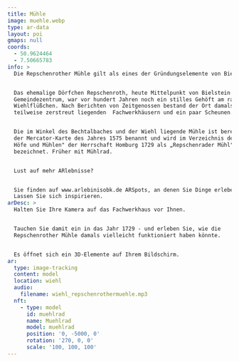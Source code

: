 ```yaml
---
title: Mühle
image: muehle.webp
type: ar-data
layout: poi
gmaps: null
coords:
  - 50.9624464
  - 7.50665783
info: >
  Die Repschenrother Mühle gilt als eines der Gründungselemente von Bielstein.


  Das ehemalige Dörfchen Repschenroth, heute Mittelpunkt von Bielstein und
  Gemeindezentrum, war vor hundert Jahren noch ein stilles Gehöft am rauschenden
  Wiehlflüßchen. Nach Berichten von Zeitgenossen bestand der Ort damals aus
  teilweise zerstreut liegenden  Fachwerkhäusern und ein paar Scheunen.


  Die im Winkel des Bechtalbaches und der Wiehl liegende Mühle ist bereits in
  der Mercator-Karte des Jahres 1575 benannt und wird im Verzeichnis der „freien
  Höfe und Mühlen" der Herrschaft Homburg 1729 als „Repschenrader Mühl"
  bezeichnet. Früher mit Mühlrad.


  Lust auf mehr ARlebnisse?


  Sie finden auf www.arlebinisobk.de ARSpots, an denen Sie Dinge erleben können.
  Lassen Sie sich inspirieren.
arDesc: >
  Halten Sie Ihre Kamera auf das Fachwerkhaus vor Ihnen.


  Tauchen Sie damit ein in das Jahr 1729 - und erleben Sie, wie die
  Repschenrother Mühle damals vielleicht funktioniert haben könnte.


  Es öffnet sich ein 3D-Elemente auf Ihrem Bildschirm.
ar:
  type: image-tracking
  content: model
  location: wiehl
  audio:
    filename: wiehl_repschenrothermuehle.mp3
  nft:
    - type: model
      id: muehlrad
      name: Muehlrad
      model: muehlrad
      position: '0, -5000, 0'
      rotation: '270, 0, 0'
      scale: '100, 100, 100'
---
```


